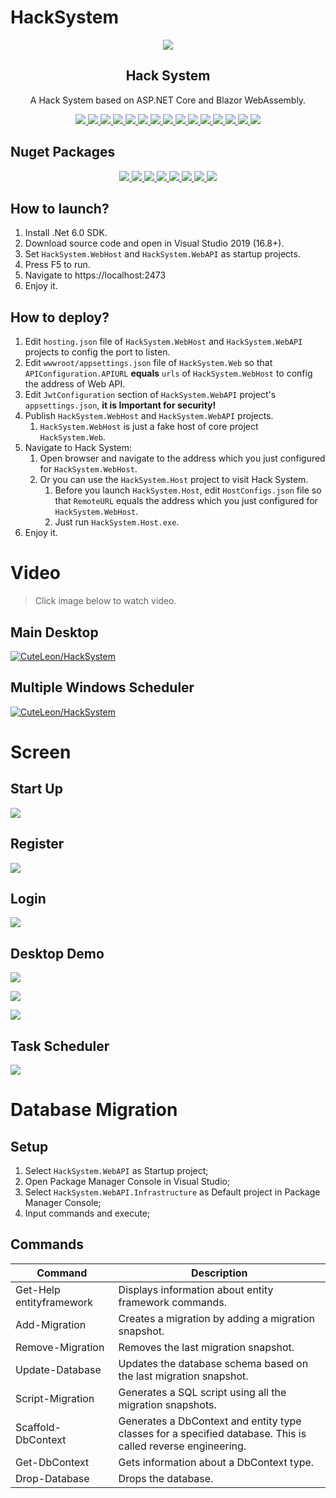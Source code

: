 # HackSystem

<p align="center">
   <img src="https://raw.github.com/CuteLeon/HackSystem/master/src/HackSystem.Web/wwwroot/LogoImage.png" align="center"/>
   <h2 align="center">Hack System</h2>
   <p align="center">A Hack System based on ASP.NET Core and Blazor WebAssembly.</p>
</p>

<p align="center">
   <a href="https://github.com/CuteLeon/HackSystem/actions/workflows/dotnet-core.yml">
      <img border="0" src="https://github.com/CuteLeon/HackSystem/workflows/.Net%20Build/badge.svg" />
   </a>
   <a href="https://github.com/CuteLeon/HackSystem/blob/master/LICENSE">
      <img border="0" src="https://img.shields.io/github/license/CuteLeon/HackSystem" />
   </a>
   <a href="https://github.com/CuteLeon/HackSystem/search?l=c%23">
      <img border="0" src="https://img.shields.io/github/languages/top/CuteLeon/HackSystem" />
   </a>
   <a href="https://github.com/CuteLeon/HackSystem">
      <img border="0" src="https://img.shields.io/github/directory-file-count/CuteLeon/HackSystem" />
   </a>
   <a href="https://github.com/CuteLeon/HackSystem/archive/refs/heads/master.zip">
      <img border="0" src="https://img.shields.io/github/repo-size/CuteLeon/HackSystem" />
   </a>
   <a href="https://github.com/CuteLeon/HackSystem/issues?q=is%3Aopen+is%3Aissue">
      <img border="0" src="https://img.shields.io/github/issues/CuteLeon/HackSystem" />
   </a>
   <a href="https://github.com/CuteLeon/HackSystem/network/members">
      <img border="0" src="https://img.shields.io/github/forks/CuteLeon/HackSystem" />
   </a>
   <a href="https://github.com/CuteLeon/HackSystem/stargazers">
      <img border="0" src="https://img.shields.io/github/stars/CuteLeon/HackSystem" />
   </a>
   <a href="https://github.com/CuteLeon/HackSystem/watchers">
      <img border="0" src="https://img.shields.io/github/watchers/CuteLeon/HackSystem" />
   </a>
   <a href="https://github.com/CuteLeon/HackSystem/releases">
      <img border="0" src="https://img.shields.io/github/v/release/CuteLeon/HackSystem?include_prereleases" />
   </a>
   <a href="https://github.com/CuteLeon/HackSystem/releases">
      <img border="0" src="https://img.shields.io/github/release-date-pre/CuteLeon/HackSystem" />
   </a>
   <a href="https://github.com/CuteLeon/HackSystem/archive/refs/heads/master.zip">
      <img border="0" src="https://img.shields.io/github/downloads/CuteLeon/HackSystem/total" />
   </a>
   <a href="https://github.com/CuteLeon/HackSystem/tags">
      <img border="0" src="https://img.shields.io/github/v/tag/CuteLeon/HackSystem" />
   </a>
   <a href="https://github.com/CuteLeon/HackSystem/releases">
      <img border="0" src="https://img.shields.io/github/commits-since/CuteLeon/HackSystem/latest/master?include_prereleases" />
   </a>
   <a href="https://github.com/CuteLeon/HackSystem/commits/master">
      <img border="0" src="https://img.shields.io/github/last-commit/CuteLeon/HackSystem/master" />
   </a>
</p>

## Nuget Packages

<p align="center">
   <a href="https://www.nuget.org/packages/HackSystem.Intermediary/">
      <img border="0" src="https://img.shields.io/nuget/vpre/HackSystem.Intermediary?label=HackSystem.Intermediary&style=flat-square" />
   </a>
   <a href="https://www.nuget.org/packages/HackSystem.Intermediary.Abstractions/">
      <img border="0" src="https://img.shields.io/nuget/vpre/HackSystem.Intermediary.Abstractions?label=HackSystem.Intermediary.Abstractions&style=flat-square" />
   </a>
   <a href="https://www.nuget.org/packages/HackSystem.Web.Authentication.Abstractions/">
      <img border="0" src="https://img.shields.io/nuget/vpre/HackSystem.Web.Authentication.Abstractions?label=HackSystem.Web.Authentication.Abstractions&style=flat-square" />
   </a>
   <a href="https://www.nuget.org/packages/HackSystem.Web.Component.Abstractions/">
      <img border="0" src="https://img.shields.io/nuget/vpre/HackSystem.Web.Component.Abstractions?label=HackSystem.Web.Component.Abstractions&style=flat-square" />
   </a>
   <a href="https://www.nuget.org/packages/HackSystem.Web.CookieStorage/">
      <img border="0" src="https://img.shields.io/nuget/vpre/HackSystem.Web.CookieStorage?label=HackSystem.Web.CookieStorage&style=flat-square" />
   </a>
   <a href="https://www.nuget.org/packages/HackSystem.Web.ProgramPlatform/">
      <img border="0" src="https://img.shields.io/nuget/vpre/HackSystem.Web.ProgramPlatform?label=HackSystem.Web.ProgramPlatform&style=flat-square" />
   </a>
   <a href="https://www.nuget.org/packages/HackSystem.Web.ProgramPlatform.Abstractions/">
      <img border="0" src="https://img.shields.io/nuget/vpre/HackSystem.Web.ProgramPlatform.Abstractions?label=HackSystem.Web.ProgramPlatform.Abstractions&style=flat-square" />
   </a>
   <a href="https://www.nuget.org/packages/HackSystem.Web.ProgramSchedule.Abstractions/">
      <img border="0" src="https://img.shields.io/nuget/vpre/HackSystem.Web.ProgramSchedule.Abstractions?label=HackSystem.Web.ProgramSchedule.Abstractions&style=flat-square" />
   </a>
</p>

## How to launch?

1. Install .Net 6.0 SDK.
2. Download source code and open in Visual Studio 2019 (16.8+).
3. Set `HackSystem.WebHost` and `HackSystem.WebAPI` as startup projects.
4. Press F5 to run.
5. Navigate to https://localhost:2473
6. Enjoy it.

## How to deploy?

1. Edit `hosting.json` file of `HackSystem.WebHost` and `HackSystem.WebAPI` projects to config the port to listen.
2. Edit `wwwroot/appsettings.json` file of `HackSystem.Web` so that `APIConfiguration.APIURL` **equals** `urls` of `HackSystem.WebHost` to config the address of Web API.
3. Edit `JwtConfiguration` section of  `HackSystem.WebAPI` project's `appsettings.json`, **it is Important for security!**
4. Publish `HackSystem.WebHost` and `HackSystem.WebAPI` projects.
   1. `HackSystem.WebHost` is just a fake host of core project `HackSystem.Web`.
5. Navigate to Hack System:
   1. Open browser and navigate to the address which you just configured for `HackSystem.WebHost`.
   2. Or you can use the `HackSystem.Host` project to visit Hack System.
      1. Before you launch `HackSystem.Host`, edit `HostConfigs.json` file so that `RemoteURL` equals the address which you just configured for `HackSystem.WebHost`.
      2. Just run `HackSystem.Host.exe`.
6. Enjoy it.


# Video

> Click image below to watch video.

## Main Desktop

[![CuteLeon/HackSystem](https://raw.github.com/CuteLeon/HackSystem/master/readme/VideoSplash.jpg)](https://www.bilibili.com/video/BV1di4y177TH/ "CuteLeon/HackSystem")

## Multiple Windows Scheduler

[![CuteLeon/HackSystem](https://raw.github.com/CuteLeon/HackSystem/master/readme/MultipleWindowsScheduler.jpg)](https://www.bilibili.com/video/BV16r4y117Fz/ "CuteLeon/HackSystem")

# Screen

## Start Up

![](https://raw.github.com/CuteLeon/HackSystem/master/readme/StartUp.jpg)



## Register

![](https://raw.github.com/CuteLeon/HackSystem/master/readme/Register.jpg)



## Login

![](https://raw.github.com/CuteLeon/HackSystem/master/readme/Login.jpg)



## Desktop Demo

![](https://raw.github.com/CuteLeon/HackSystem/master/readme/DesktopDemo_0.jpg)

![](https://raw.github.com/CuteLeon/HackSystem/master/readme/DesktopDemo_2.jpg)

![](https://raw.github.com/CuteLeon/HackSystem/master/readme/DesktopDemo_1.jpg)



## Task Scheduler

![](https://raw.github.com/CuteLeon/HackSystem/master/readme/TaskScheduler.jpg)



# Database Migration

## Setup

1. Select `HackSystem.WebAPI` as Startup project;
2. Open Package Manager Console in Visual Studio;
3. Select `HackSystem.WebAPI.Infrastructure` as Default project in Package Manager Console;
4. Input commands and execute;

## Commands

| Command                  | Description                                                  |
| ------------------------ | ------------------------------------------------------------ |
| Get-Help entityframework | Displays information about entity framework commands.        |
| Add-Migration            | Creates a migration by adding a migration snapshot.          |
| Remove-Migration         | Removes the last migration snapshot.                         |
| Update-Database          | Updates the database schema based on the last migration snapshot. |
| Script-Migration         | Generates a SQL script using all the migration snapshots.    |
| Scaffold-DbContext       | Generates a DbContext and entity type classes for a specified database. This is called reverse engineering. |
| Get-DbContext            | Gets information about a DbContext type.                     |
| Drop-Database            | Drops the database.                                          |
